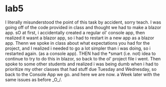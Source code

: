# lab5

I literally misunderstood the point of this task by accident, sorry teach. I was going off of the code provided in class and thought we had to make a blazor app. sO at first, i accidentally created a regular ol' console app, then realized it wasnt a blazor app, so i had to restart in a new app as a blazor app. Thenn we spoke in class about what expectations you had for the project, and I realized i needed to go a lot simpler than i was doing, so i restarted again. (as a console app). THEN had the *smart (i.e. not) idea to continue to try to do this in blazor, so back to the ol' project file i went. Then spoke to some other students and realized i was being dumb when i had to prioritize my other classes that had stuff due Tuesday and Wednesday, so back to the Console App we go. and here we are now. a Week later with the same issues as before \_O_/.

